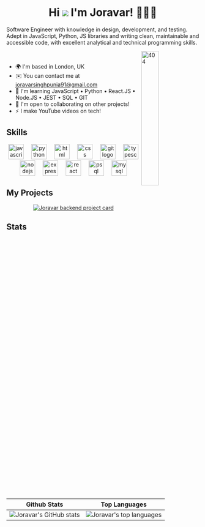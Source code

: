 <div align="center">

# Hi ![](https://user-images.githubusercontent.com/18350557/176309783-0785949b-9127-417c-8b55-ab5a4333674e.gif) I'm Joravar! 👳🏾‍♂️ 

</div>

<div align="left">
  <p>Software Engineer with knowledge in design, development, and testing. Adept in JavaScript, Python, JS libraries and writing clean, maintainable and accessible code, with excellent analytical and technical programming skills.</p>
</div>
<div>
  <img align="right" src="https://media.giphy.com/media/GzRz3AoOrUfQtQ1Qb1/giphy.gif" alt="404" width="30%" /><br>
  
  <ul>
    <li>🌍 I'm based in London, UK</li>
    <li>✉️ You can contact me at <a href="mailto:joravarsinghpunia91@gmail.com">joravarsinghpunia91@gmail.com</a></li>
    <li>🧠 I'm learning JavaScript • Python • React.JS • Node.JS • JEST • SQL • GIT</li>
    <li>🤝 I'm open to collaborating on other projects!</li>
    <li>⚡ I make YouTube videos on tech!</li>
  </ul>
</div>



<h2><b>Skills</b></h2>

<div align="center">
  <img src="https://skillicons.dev/icons?i=js" height="40" alt="javascript logo"  />
  <img width="12" />
  <img src="https://skillicons.dev/icons?i=py" height="40" alt="python logo"  />
  <img width="12" />
  <img src="https://skillicons.dev/icons?i=html" height="40" alt="html logo"  />
  <img width="12" />
  <img src="https://skillicons.dev/icons?i=css" height="40" alt="css logo"  />
  <img width="12" />
  <img src="https://skillicons.dev/icons?i=git" height="40" alt="git logo"  />
  <img width="12" />
  <img src="https://skillicons.dev/icons?i=ts" height="40" alt="typescript logo"  />
  <img width="12" />
  <img src="https://skillicons.dev/icons?i=nodejs" height="40" alt="nodejs logo"  />
  <img width="12" />
  <img src="https://skillicons.dev/icons?i=express" height="40" alt="express logo"  />
  <img width="12" />
  <img src="https://skillicons.dev/icons?i=react" height="40" alt="react logo"  />
  <img width="12" />
  <img src="https://skillicons.dev/icons?i=postgres" height="40" alt="psql logo"  />
  <img width="12" />
  <img src="https://skillicons.dev/icons?i=mysql" height="40" alt="mysql logo"  />
  <img width="12" />
</div>

<h2><b>My Projects</b></h2>

<div align="center">
  
[![Joravar backend project card](https://github-readme-stats.vercel.app/api/pin/?username=joravarsinghpunia&repo=BACKEND-NEWS-API&theme=solarized-light)](https://github.com/JoravarSinghPunia/BACKEND-NEWS-API)

</div>


<h2><b>Stats</b></h2>

<div align="center">

| Github Stats | Top Languages |
| --- | --- |
| ![Joravar's GitHub stats](https://github-readme-stats.vercel.app/api?username=joravarsinghpunia&show_icons=true&hide=stars,issues,contribs&theme=solarized-light) | ![Joravar's top languages](https://github-readme-stats.vercel.app/api/top-langs/?username=joravarsinghpunia&layout=donut&show_icons=true&theme=solarized-light) |

</div>


